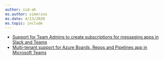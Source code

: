```yaml
---
author: sid-ah
ms.author: simerzou
ms.date: 4/13/2020
ms.topic: include
---
```


- [Support for Team Admins to create subscriptions for messaging apps in Slack and Teams](#support-for-team-admins-to-create-subscriptions-for-messaging-apps-in-slack-and-teams)
- [Multi-tenant support for Azure Boards, Repos and Pipelines app in Microsoft Teams](#multi-tenant-support-for-azure-boards-repos-and-pipelines-app-in-microsoft-teams)